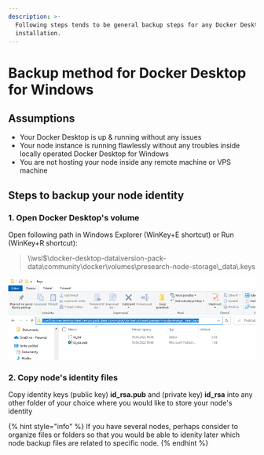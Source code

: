 ```yaml
---
description: >-
  Following steps tends to be general backup steps for any Docker Desktop
  installation.
---
```


# Backup method for Docker Desktop for Windows

## Assumptions

* Your Docker Desktop is up & running without any issues
* Your node instance is running flawlessly without any troubles inside locally operated Docker Desktop for Windows
* You are not hosting your node inside any remote machine or VPS machine

## Steps to backup your node identity

### 1. Open Docker Desktop's volume&#x20;

Open following path in Windows Explorer (WinKey+E shortcut) or Run (WinKey+R shortcut):

> \\\wsl$\docker-desktop-data\version-pack-data\community\docker\volumes\presearch-node-storage\\\_data\\.keys

![Example of the output for Windows](<../../.gitbook/assets/image (17).png>)

### 2. Copy node's identity files

Copy identity keys (public key) **id\_rsa.pub** and (private key) **id\_rsa** into any other folder of your choice where you would like to store your node's identity

{% hint style="info" %}
If you have several nodes, perhaps consider to organize files or folders so that you would be able to idenity later which node backup files are related to specific node.
{% endhint %}
